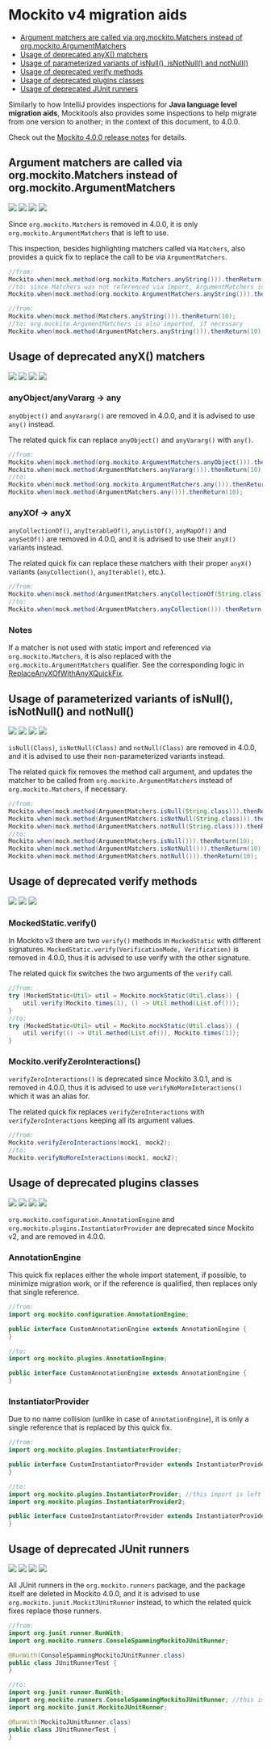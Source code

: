 # Mockito v4 migration aids

<!-- TOC -->
* [Argument matchers are called via org.mockito.Matchers instead of org.mockito.ArgumentMatchers](#argument-matchers-are-called-via-orgmockitomatchers-instead-of-orgmockitoargumentmatchers)
* [Usage of deprecated anyX() matchers](#usage-of-deprecated-anyx-matchers)
* [Usage of parameterized variants of isNull(), isNotNull() and notNull()](#usage-of-parameterized-variants-of-isnull-isnotnull-and-notnull)
* [Usage of deprecated verify methods](#usage-of-deprecated-verify-methods)
* [Usage of deprecated plugins classes](#usage-of-deprecated-plugins-classes)
* [Usage of deprecated JUnit runners](#usage-of-deprecated-junit-runners)
<!-- TOC -->

Similarly to how IntelliJ provides inspections for **Java language level migration aids**, Mockitools also provides
some inspections to help migrate from one version to another; in the context of this document, to 4.0.0.

Check out the [Mockito 4.0.0 release notes](https://github.com/mockito/mockito/releases/tag/v4.0.0) for details.

## Argument matchers are called via org.mockito.Matchers instead of org.mockito.ArgumentMatchers

![](https://img.shields.io/badge/since-0.1.0-blue) [![](https://img.shields.io/badge/implementation-ArgumentMatchersCalledViaMatchersInspection-blue)](../src/main/java/com/picimako/mockitools/inspection/migrationaids/v4/ArgumentMatchersCalledViaMatchersInspection.java)
![](https://img.shields.io/badge/mockito-2.x-orange) ![](https://img.shields.io/badge/mockito-3.x-orange)

Since `org.mockito.Matchers` is removed in 4.0.0, it is only `org.mockito.ArgumentMatchers` that is left to use.

This inspection, besides highlighting matchers called via `Matchers`, also provides a quick fix to replace the call to
be via `ArgumentMatchers`.

```java
//from:
Mockito.when(mock.method(org.mockito.Matchers.anyString())).thenReturn(10);
//to: since Matchers was not referenced via import, ArgumentMatchers is kept that way too
Mockito.when(mock.method(org.mockito.ArgumentMatchers.anyString())).thenReturn(10);
```

```java
//from:
Mockito.when(mock.method(Matchers.anyString())).thenReturn(10);
//to: org.mockito.ArgumentMatchers is also imported, if necessary
Mockito.when(mock.method(ArgumentMatchers.anyString())).thenReturn(10);
```

## Usage of deprecated anyX() matchers

![](https://img.shields.io/badge/since-0.1.0-blue) [![](https://img.shields.io/badge/implementation-UsageOfAnyMatchersInspection-blue)](../src/main/java/com/picimako/mockitools/inspection/migrationaids/v4/UsageOfAnyMatchersInspection.java)
![](https://img.shields.io/badge/mockito-2.x-orange) ![](https://img.shields.io/badge/mockito-3.x-orange)

### anyObject/anyVararg -> any

`anyObject()` and `anyVararg()` are removed in 4.0.0, and it is advised to use `any()` instead.

The related quick fix can replace `anyObject()` and `anyVararg()` with `any()`.

```java
//from:
Mockito.when(mock.method(org.mockito.ArgumentMatchers.anyObject())).thenReturn(10);
Mockito.when(mock.method(ArgumentMatchers.anyVararg())).thenReturn(10);
//to:
Mockito.when(mock.method(org.mockito.ArgumentMatchers.any())).thenReturn(10);
Mockito.when(mock.method(ArgumentMatchers.any())).thenReturn(10);
```

### anyXOf -> anyX

`anyCollectionOf()`, `anyIterableOf()`, `anyListOf()`, `anyMapOf()` and `anySetOf()` are removed in 4.0.0, and it is advised to use their `anyX()` variants instead.

The related quick fix can replace these matchers with their proper `anyX()` variants (`anyCollection()`, `anyIterable()`, etc.).  

```java
//from:
Mockito.when(mock.method(ArgumentMatchers.anyCollectionOf(String.class))).thenReturn(10);
//to:
Mockito.when(mock.method(ArgumentMatchers.anyCollection())).thenReturn(10);
```

### Notes

If a matcher is not used with static import and referenced via `org.mockito.Matchers`, it is also replaced
with the `org.mockito.ArgumentMatchers` qualifier. See the corresponding logic in [ReplaceAnyXOfWithAnyXQuickFix](../src/main/java/com/picimako/mockitools/inspection/migrationaids/v4/UsageOfAnyMatchersInspection.java).

## Usage of parameterized variants of isNull(), isNotNull() and notNull()

![](https://img.shields.io/badge/since-0.1.0-blue) [![](https://img.shields.io/badge/implementation-UsageOfAnyMatchersInspection-blue)](../src/main/java/com/picimako/mockitools/inspection/migrationaids/v4/UsageOfAnyMatchersInspection.java)
![](https://img.shields.io/badge/mockito-2.x-orange) ![](https://img.shields.io/badge/mockito-3.x-orange)

`isNull(Class)`, `isNotNull(Class)` and `notNull(Class)` are removed in 4.0.0, and it is advised to use their non-parameterized variants instead.

The related quick fix removes the method call argument, and updates the matcher to be called from `org.mockito.ArgumentMatchers` instead of `org.mockito.Matchers`, if necessary.

```java
//from:
Mockito.when(mock.method(ArgumentMatchers.isNull(String.class))).thenReturn(10);
Mockito.when(mock.method(ArgumentMatchers.isNotNull(String.class))).thenReturn(10);
Mockito.when(mock.method(ArgumentMatchers.notNull(String.class))).thenReturn(10);
//to:
Mockito.when(mock.method(ArgumentMatchers.isNull())).thenReturn(10);
Mockito.when(mock.method(ArgumentMatchers.isNotNull())).thenReturn(10);
Mockito.when(mock.method(ArgumentMatchers.notNull())).thenReturn(10);
```

## Usage of deprecated verify methods

![](https://img.shields.io/badge/since-0.1.0-blue) [![](https://img.shields.io/badge/implementation-UsageOfDeprecatedVerifyInspection-blue)](../src/main/java/com/picimako/mockitools/inspection/migrationaids/v4/UsageOfDeprecatedVerifyInspection.java)
![](https://img.shields.io/badge/mockito-3.x-orange)

### MockedStatic.verify()
In Mockito v3 there are two `verify()` methods in `MockedStatic` with different signatures.
`MockedStatic.verify(VerificationMode, Verification)` is removed in 4.0.0, thus it is advised to use verify with the other signature.

The related quick fix switches the two arguments of the `verify` call.

```java
//from:
try (MockedStatic<Util> util = Mockito.mockStatic(Util.class)) {
    util.verify(Mockito.times(1), () -> Util.method(List.of()));
}
//to:
try (MockedStatic<Util> util = Mockito.mockStatic(Util.class)) {
    util.verify(() -> Util.method(List.of()), Mockito.times(1));
}
```

### Mockito.verifyZeroInteractions()

`verifyZeroInteractions()` is deprecated since Mockito 3.0.1, and is removed in 4.0.0, thus it is advised to use `verifyNoMoreInteractions()` which it was an alias for.

The related quick fix replaces `verifyZeroInteractions` with `verifyZeroInteractions` keeping all its argument values.

```java
//from:
Mockito.verifyZeroInteractions(mock1, mock2);
//to:
Mockito.verifyNoMoreInteractions(mock1, mock2);
```

## Usage of deprecated plugins classes

![](https://img.shields.io/badge/since-0.1.0-blue) [![](https://img.shields.io/badge/implementation-UsageOfDeprecatedPluginClassesInspection-blue)](../src/main/java/com/picimako/mockitools/inspection/migrationaids/v4/UsageOfDeprecatedPluginClassesInspection.java)
![](https://img.shields.io/badge/mockito-2.x-orange) ![](https://img.shields.io/badge/mockito-3.x-orange)

`org.mockito.configuration.AnnotationEngine` and `org.mockito.plugins.InstantiatorProvider` are deprecated since Mockito v2, and are removed in 4.0.0.

### AnnotationEngine

This quick fix replaces either the whole import statement, if possible, to minimize migration work, or if the reference is qualified, then replaces only that single reference.

```java
//from:
import org.mockito.configuration.AnnotationEngine;

public interface CustomAnnotationEngine extends AnnotationEngine {
}

//to:
import org.mockito.plugins.AnnotationEngine;

public interface CustomAnnotationEngine extends AnnotationEngine {
}
```

### InstantiatorProvider

Due to no name collision (unlike in case of `AnnotationEngine`), it is only a single reference that is replaced by this quick fix.

```java
//from:
import org.mockito.plugins.InstantiatorProvider;

public interface CustomInstantiatorProvider extends InstantiatorProvider {
}

//to:
import org.mockito.plugins.InstantiatorProvider; //this import is left in for now
import org.mockito.plugins.InstantiatorProvider2;

public interface CustomInstantiatorProvider extends InstantiatorProvider2 {
}
```

## Usage of deprecated JUnit runners

![](https://img.shields.io/badge/since-0.1.0-blue) [![](https://img.shields.io/badge/implementation-UsageOfOldJUnitRunnerInspection-blue)](../src/main/java/com/picimako/mockitools/inspection/migrationaids/v4/UsageOfOldJUnitRunnerInspection.java)
![](https://img.shields.io/badge/mockito-2.x-orange) ![](https://img.shields.io/badge/mockito-3.x-orange)

All JUnit runners in the `org.mockito.runners` package, and the package itself are deleted in Mockito 4.0.0, and it is advised to use `org.mockito.junit.MockitJUnitRunner` instead,
to which the related quick fixes replace those runners.

```java
//from:
import org.junit.runner.RunWith;
import org.mockito.runners.ConsoleSpammingMockitoJUnitRunner;

@RunWith(ConsoleSpammingMockitoJUnitRunner.class)
public class JUnitRunnerTest {
}

//to:
import org.junit.runner.RunWith;
import org.mockito.runners.ConsoleSpammingMockitoJUnitRunner; //this import is left in for now
import org.mockito.junit.MockitoJUnitRunner;

@RunWith(MockitoJUnitRunner.class)
public class JUnitRunnerTest {
}
```
